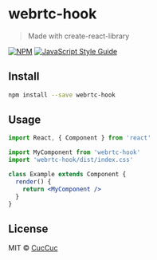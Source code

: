 # webrtc-hook

> Made with create-react-library

[![NPM](https://img.shields.io/npm/v/webrtc-hook.svg)](https://www.npmjs.com/package/webrtc-hook) [![JavaScript Style Guide](https://img.shields.io/badge/code_style-standard-brightgreen.svg)](https://standardjs.com)

## Install

```bash
npm install --save webrtc-hook
```

## Usage

```jsx
import React, { Component } from 'react'

import MyComponent from 'webrtc-hook'
import 'webrtc-hook/dist/index.css'

class Example extends Component {
  render() {
    return <MyComponent />
  }
}
```

## License

MIT © [CucCuc](https://github.com/CucCuc)
